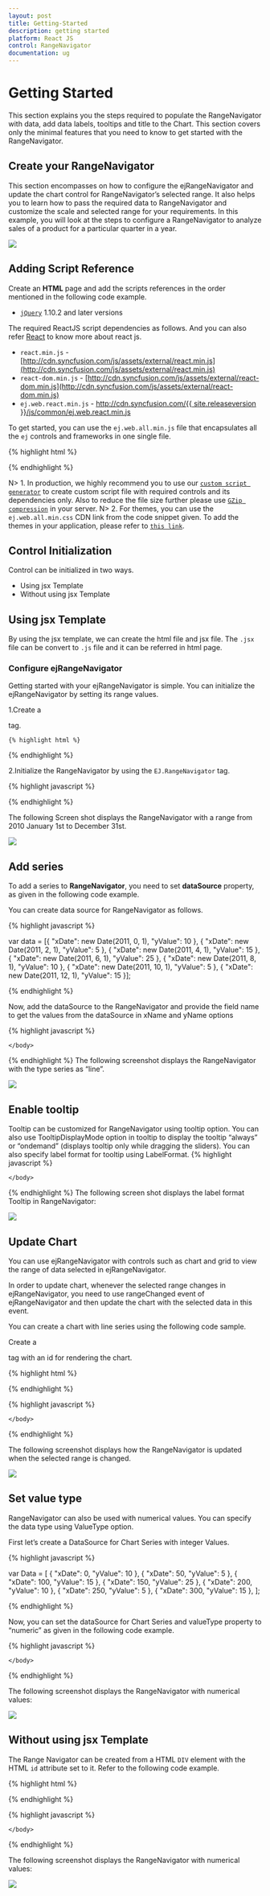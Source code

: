 ```yaml
---
layout: post
title: Getting-Started
description: getting started
platform: React JS
control: RangeNavigator
documentation: ug
---
```

# Getting Started

This section explains you the steps required to populate the RangeNavigator with data, add data labels, tooltips and title to the Chart. This section covers only the minimal features that you need to know to get started with the RangeNavigator.


## Create your RangeNavigator

This section encompasses on how to configure the ejRangeNavigator and update the chart control for RangeNavigator’s selected range. It also helps you to learn how to pass the required data to RangeNavigator and customize the scale and selected range for your requirements. In this example, you will look at the steps to configure a RangeNavigator to analyze sales of a product for a particular quarter in a year.

![](Getting-Started_images/Getting-Started_img1.png)

## Adding Script Reference

Create an **HTML** page and add the scripts references in the order mentioned in the following code example.

* [`jQuery`](http://jquery.com) 1.10.2 and later versions


The required ReactJS script dependencies as follows. And you can also refer [React](https://facebook.github.io/react/docs/getting-started.html) to know more about react js.

* `react.min.js` - [http://cdn.syncfusion.com/js/assets/external/react.min.js](http://cdn.syncfusion.com/js/assets/external/react.min.js)
* `react-dom.min.js` - [http://cdn.syncfusion.com/js/assets/external/react-dom.min.js](http://cdn.syncfusion.com/js/assets/external/react-dom.min.js)
* `ej.web.react.min.js` - [http://cdn.syncfusion.com/{{ site.releaseversion }}/js/common/ej.web.react.min.js](http://cdn.syncfusion.com/14.3.0.49/js/common/ej.web.react.min.js)

To get started, you can use the `ej.web.all.min.js` file that encapsulates all the `ej` controls and frameworks in one single file.

{% highlight html %}
<!DOCTYPE html>
   <html>
     <head>
        <meta name="viewport" content="width=device-width, initial-scale=1.0">
        <meta name="description" content="Essential Studio for React JS">
        <meta name="author" content="Syncfusion">
        <title>Getting Started for Ribbon React JS</title>
        <!-- Essential Studio for JavaScript  theme reference -->
        <link href="http://cdn.syncfusion.com/{{ site.releaseversion }}/js/web/flat-azure/ej.web.all.min.css" rel="stylesheet" />
        <!-- Essential Studio for JavaScript  script references -->
        <script src="http://cdn.syncfusion.com/js/assets/external/jquery-3.0.0.min.js"></script>
         <script src="http://cdn.syncfusion.com/js/assets/external/react.min.js"></script>
        <script src="http://cdn.syncfusion.com/js/assets/external/react-dom.min.js"></script>
        <script src="http://cdn.syncfusion.com/{{ site.releaseversion }}/js/web/ej.web.all.min.js"></script>
        <script src="http://cdn.syncfusion.com/{{ site.releaseversion }}/js/common/ej.web.react.min.js"></script>
        <!-- Add your custom scripts here -->
    </head>
        <body>
        </body>
   </html>

{% endhighlight %}

N> 1. In production, we highly recommend you to use our [`custom script generator`](http://help.syncfusion.com/js/custom-script-generator) to create custom script file with required controls and its dependencies only. Also to reduce the file size further please use [`GZip compression`](https://developers.google.com/web/fundamentals/performance/optimizing-content-efficiency/optimize-encoding-and-transfer?hl=en) in your server.
N> 2. For themes, you can use the `ej.web.all.min.css` CDN link from the code snippet given. To add the themes in your application, please refer to [`this link`](http://help.syncfusion.com/js/theming-in-essential-javascript-components).

## Control Initialization

Control can be initialized in two ways.

 * Using jsx Template
 * Without using jsx Template
 
## Using jsx Template

By using the jsx template, we can create the html file and jsx file. The `.jsx` file can be convert to `.js` file and it can be referred in html page.

### Configure ejRangeNavigator

Getting started with your ejRangeNavigator is simple. You can initialize the ejRangeNavigator by setting its range values.

1.Create a <div> tag.
	
    {% highlight html %}

<!DOCTYPE html>
<html>    
    <body>
	<div id="rangeNavigator-default" ></div>
            <script src="app/rangeNavigator/default.js"></script>    
    </body>
</html>

{% endhighlight %}

2.Initialize the RangeNavigator by using the `EJ.RangeNavigator` tag. 

{% highlight javascript %}
<script type="text/babel">
use strict";
var rangeSettings={ 
                    start: "2010/1/1", end: "2010/12/31"
                };
ReactDOM.render(
    <div className="default">
        ReactDOM.render(
                     <div className="default">
                        <EJ.RangeNavigator id="rangenavigator1" rangeSettings ={rangeSettings}></EJ.RangeNavigator>,
                     </div>,
                     document.getElementById('rangenavigator-default')
                     );
    document.getElementById('rangenavigator-default')
    );
</script>
{% endhighlight %}
   
The following Screen shot displays the RangeNavigator with a range from 2010 January 1st to December 31st.

![](Getting-Started_images/Getting-Started_img9.png)



## Add series

To add a series to **RangeNavigator**, you need to set **dataSource** property, as given in the following code example. 

You can create data source for RangeNavigator as follows.

{% highlight javascript %}

var data = [{ "xDate": new Date(2011, 0, 1), "yValue": 10 },
                        { "xDate": new Date(2011, 2, 1), "yValue": 5 },
                        { "xDate": new Date(2011, 4, 1), "yValue": 15 },
                        { "xDate": new Date(2011, 6, 1), "yValue": 25 },
                        { "xDate": new Date(2011, 8, 1), "yValue": 10 },
                        { "xDate": new Date(2011, 10, 1), "yValue": 5 },
                        { "xDate": new Date(2011, 12, 1), "yValue": 15 }];

{% endhighlight  %}

Now, add the dataSource to the RangeNavigator and provide the field name to get the values from the dataSource in xName and yName options

{% highlight javascript %}

<script type="text/babel">
var series  = [ 
                {
                     type: 'line',
                    dataSource: data, xName: "XValue", yName: "YValue",
                    }
                 ];
<!DOCTYPE html>
<html>    
    <body>
        <script type="text/babel">
           ReactDOM.render(
                     <div className="default">
                        <EJ.RangeNavigator id="rangenavigator1" series={series}></EJ.RangeNavigator>,
                     </div>,
                     document.getElementById('rangenavigator-default')
                     );
                 
        </script>
    </body>
</html>

{% endhighlight  %}
The following screenshot displays the RangeNavigator with the type series as “line”. 

![](Getting-Started_images/Getting-Started_img10.png)



## Enable tooltip

Tooltip can be customized for RangeNavigator using tooltip option. You can also use TooltipDisplayMode option in tooltip to display the tooltip “always” or “ondemand” (displays tooltip only while dragging the sliders). You can also specify label format for tooltip using LabelFormat.
{% highlight javascript %}

<script type="text/babel">
var tooltipSettings= {
                visible: true, labelFormat: "MMM/yyy", tooltipDisplayMode: "always"
                     };
<!DOCTYPE html>
<html>    
    <body>
        <script type="text/babel">
           ReactDOM.render(
                     <div className="default">
                        <EJ.RangeNavigator id="rangenavigator1"  tooltipSettings = {tooltipSettings}></EJ.RangeNavigator>,
                     </div>,
                     document.getElementById('rangenavigator-default')
                     );
                 
        </script>
    </body>
</html>

{% endhighlight  %}
The following screen shot displays the label format Tooltip in RangeNavigator:

![](Getting-Started_images/Getting-Started_img11.png)


## Update Chart

You can use ejRangeNavigator with controls such as chart and grid to view the range of data selected in ejRangeNavigator.

In order to update chart, whenever the selected range changes in ejRangeNavigator, you need to use rangeChanged event of ejRangeNavigator and then update the chart with the selected data in this event.

You can create a chart with line series using the following code sample.

 Create a <div> tag with an id for rendering the chart.

{% highlight html %}
<body>
<div id="chart-default"></div>
</body>

{% endhighlight %}

{% highlight javascript %}
<script type="text/babel">
 function onchartloaded(sender) {
		var chartobj = $("#chart").data("ejChart");
            if (chartobj != null) {
                chartobj.model.primaryXAxis.zoomPosition = sender.zoomPosition;
                chartobj.model.primaryXAxis.zoomFactor = sender.zoomFactor;
            }
            $("#default_chart_sample_0").ejChart("redraw");
        };
         ReactDOM.render(
                     <div className="default">
                        <EJ.RangeNavigator id="rangenavigator1"  rangeChanged = {onchartloaded} dataSource=data xName="XValue" yName="YValue"></EJ.RangeNavigator>,
                     </div>,
                     document.getElementById('rangenavigator-default')
                     );
                 
 var title = { text: "Sales Analysis" };
 var legend = { visible: true, position: 'top' };
 var primaryYAxis = {
                title: { text: "Sales(Million)" }
            };
 var series =   [
                {
                    name: 'Product A', type: 'line',
                    dataSource: data, xName: "xDate", yName: "yValue"
                }
            ];          
  ReactDOM.render(
                     <div className="default">
                        <EJ.Chart id="chart1"  title = {title} legend = {legend} primaryYAxis = {primaryYAxis} series = {series}></EJ.Chart>
           </div>,
                     document.getElementById('chart-default')
                     );
  </script>
    </body>
</html>
{% endhighlight  %}

The following screenshot displays how the RangeNavigator is updated when the selected range is changed.

![](Getting-Started_images/Getting-Started_img12.png)

## Set value type

RangeNavigator can also be used with numerical values. You can specify the data type using ValueType option. 

First let’s create a DataSource for Chart Series with integer Values. 

{% highlight javascript %}

var Data = [
    { "xDate": 0, "yValue": 10 },
    { "xDate": 50, "yValue": 5 },
    { "xDate": 100, "yValue": 15 },
    { "xDate": 150, "yValue": 25 },
    { "xDate": 200, "yValue": 10 },
    { "xDate": 250, "yValue": 5 },
    { "xDate": 300, "yValue": 15 },
      ];

{% endhighlight  %}

Now, you can set the dataSource for Chart Series and valueType property to “numeric” as given in the following code example. 

{% highlight javascript %}

<script type="text/babel">
var series  = [ 
                {
                     type: 'line',
                    dataSource: data, xName: "XValue", yName: "YValue",
                    }
                 ];
<!DOCTYPE html>
<html>    
    <body>
        <script type="text/babel">
           ReactDOM.render(
                     <div className="default">
                        <EJ.RangeNavigator id="rangenavigator1" series={series} valueType=“numeric”></EJ.RangeNavigator>,
                     </div>,
                     document.getElementById('rangenavigator-default')
                     );
                 
        </script>
    </body>
</html>

{% endhighlight %}

The following screenshot displays the RangeNavigator with numerical values:

![](Getting-Started_images/Getting-Started_img13.png)

## Without using jsx Template

The Range Navigator can be created from a HTML `DIV` element with the HTML `id` attribute set to it. Refer to the following code example.

{% highlight html %}

<div id="rangenavigator-default"></div>
           
{% endhighlight %}

{% highlight javascript %}

<script type="text/babel">

var Data = [
    { "xDate": 0, "yValue": 10 },
    { "xDate": 50, "yValue": 5 },
    { "xDate": 100, "yValue": 15 },
    { "xDate": 150, "yValue": 25 },
    { "xDate": 200, "yValue": 10 },
    { "xDate": 250, "yValue": 5 },
    { "xDate": 300, "yValue": 15 },
      ];

var series  = [ 
                {
                     type: 'line',
                    dataSource: data, xName: "XValue", yName: "YValue",
                    }
                 ];

           ReactDOM.render(
    React.createElement(EJ.RangeNavigator, {id: "defaultrangenaviagator1", 
     valueType: "numeric", 
    series: series, 
      }
                  
    ),
		  document.getElementById('rangenavigator-default')
);
                 
        </script>
    </body>
</html>

{% endhighlight %}


The following screenshot displays the RangeNavigator with numerical values:

![](Getting-Started_images/Getting-Started_img13.png)